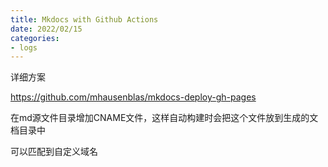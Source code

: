 ```yaml
---
title: Mkdocs with Github Actions
date: 2022/02/15
categories: 
- logs
---
```


详细方案

https://github.com/mhausenblas/mkdocs-deploy-gh-pages

在md源文件目录增加CNAME文件，这样自动构建时会把这个文件放到生成的文档目录中

可以匹配到自定义域名

